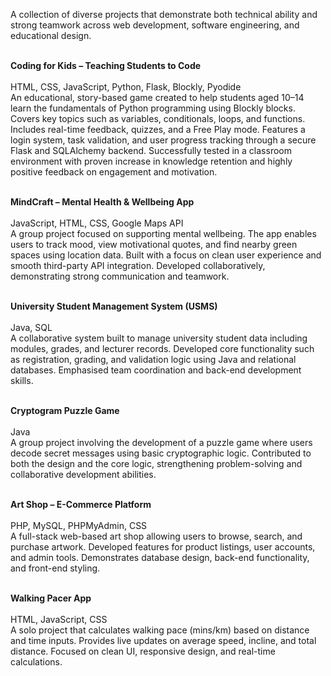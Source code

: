 A collection of diverse projects that demonstrate both technical ability and strong teamwork across web development, software engineering, and educational design.<br><br>

**Coding for Kids – Teaching Students to Code**<br><br>
HTML, CSS, JavaScript, Python, Flask, Blockly, Pyodide<br>
An educational, story-based game created to help students aged 10–14 learn the fundamentals of Python programming using Blockly blocks. Covers key topics such as variables, conditionals, loops, and functions. Includes real-time feedback, quizzes, and a Free Play mode.
Features a login system, task validation, and user progress tracking through a secure Flask and SQLAlchemy backend. Successfully tested in a classroom environment with proven increase in knowledge retention and highly positive feedback on engagement and motivation.<br><br>

**MindCraft – Mental Health & Wellbeing App**<br><br>
JavaScript, HTML, CSS, Google Maps API<br>
A group project focused on supporting mental wellbeing. The app enables users to track mood, view motivational quotes, and find nearby green spaces using location data.
Built with a focus on clean user experience and smooth third-party API integration. Developed collaboratively, demonstrating strong communication and teamwork.<br><br>

**University Student Management System (USMS)**<br><br>
Java, SQL<br>
A collaborative system built to manage university student data including modules, grades, and lecturer records. Developed core functionality such as registration, grading, and validation logic using Java and relational databases.
Emphasised team coordination and back-end development skills.<br><br>

**Cryptogram Puzzle Game**<br><br>
Java<br>
A group project involving the development of a puzzle game where users decode secret messages using basic cryptographic logic. Contributed to both the design and the core logic, strengthening problem-solving and collaborative development abilities.<br><br>

**Art Shop – E-Commerce Platform**<br><br>
PHP, MySQL, PHPMyAdmin, CSS<br>
A full-stack web-based art shop allowing users to browse, search, and purchase artwork. Developed features for product listings, user accounts, and admin tools.
Demonstrates database design, back-end functionality, and front-end styling.<br><br>

**Walking Pacer App**<br><br>
HTML, JavaScript, CSS<br>
A solo project that calculates walking pace (mins/km) based on distance and time inputs. Provides live updates on average speed, incline, and total distance.
Focused on clean UI, responsive design, and real-time calculations.

